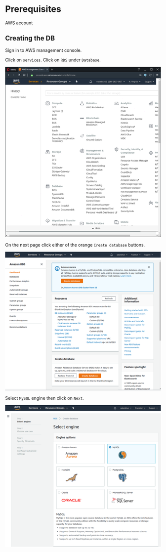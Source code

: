 # Prerequisites

AWS account

## Creating the DB

Sign in to AWS management console.

Click on `services`. Click on `RDS` under `Database`.

<img src="assets/createEC2.png">

On the next page click either of the orange `Create database` buttons.

<img src="assets/rdshome.png">

Select `MySQL` engine then click on `Next`.

<img src="assets/mysql.png">

